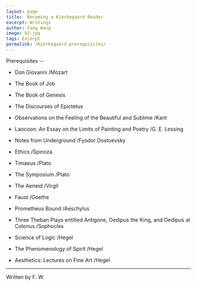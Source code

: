 ```yaml
---
layout: page
title:  Becoming a Kierkegaard Reader
excerpt: Writings
author: Fang Wang
image: 92.jpg
tags: Excerpt
permalink: /Kierkegaard-prerequisites/
---
```

Prerequisites --

* Don Giovanni /Mozart

* The Book of Job

* The Book of Genesis

* The Discourses of Epictetus

* Observations on the Feeling of the Beautiful and Sublime /Kant

* Laocoon: An Essay on the Limits of Painting and Poetry /G. E. Lessing

* Notes from Underground /Fyodor Dostoevsky

* Ethics /Spinoza 

* Timaeus /Plato

* The Symposium /Plato

* The Aeneid /Virgil

* Faust /Goethe

* Prometheus Bound /Aeschylus

* Three Theban Plays entitled Antigone, Oedipus the King, and Oedipus at Colonus /Sophocles

* Science of Logic /Hegel

* The Phenomenology of Spirit /Hegel

* Aesthetics: Lectures on Fine Art /Hegel

  

****

Written by F. W. 
